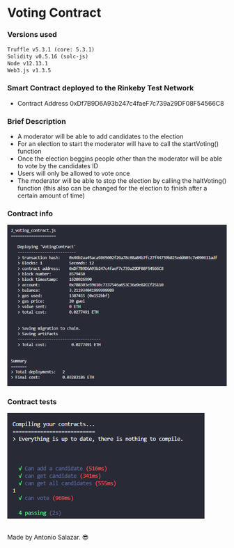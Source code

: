 # Voting Contract

### Versions used

```
Truffle v5.3.1 (core: 5.3.1)
Solidity v0.5.16 (solc-js)
Node v12.13.1
Web3.js v1.3.5
```

### Smart Contract deployed to the Rinkeby Test Network

- Contract Address 0xDf7B9D6A93b247c4faeF7c739a29DF08F54566C8

### Brief Description

- A moderator will be able to add candidates to the election
- For an election to start the moderator will have to call the startVoting() function
- Once the election beggins people other than the moderator will be able to vote by the candidates ID
- Users will only be allowed to vote once
- The moderator will be able to stop the election by calling the haltVoting() function (this also can be changed for the election to finish after a certain amount of time)

### Contract info

![](assets/contractDeployment.PNG)

### Contract tests

![](assets/contractTests.PNG)

<br /> Made by Antonio Salazar. 😎
